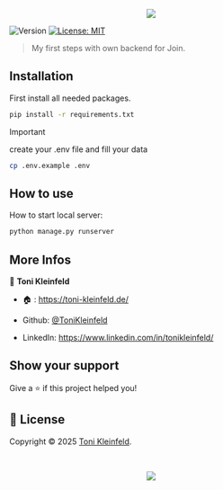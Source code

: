 <p align="center"><img src="https://capsule-render.vercel.app/api?type=waving&height=200&color=gradient&text=Backend%20Join&section=header&reversal=false&textBg=false&fontSize=70&fontAlign=50&animation=fadeIn&fontAlignY=38&descSize=0"></p>

<p>
  <img alt="Version" src="https://img.shields.io/badge/Framework-Django-lightgreen?logo=django" />
  <a href="https://github.com/ToniKleinfeld/Backend-Join?tab=MIT-1-ov-file">
    <img alt="License: MIT" src="https://img.shields.io/badge/License-MIT-yellow.svg" />
  </a>
</p>

> My first steps with own backend for Join.

## Installation

First install all needed packages.

```sh
pip install -r requirements.txt
```

> [!IMPORTANT]
> create your .env file and fill your data

```sh
cp .env.example .env
```

## How to use

How to start local server:

```sh
python manage.py runserver
```

## More Infos

👤 **Toni Kleinfeld**

- 🏠 : https://toni-kleinfeld.de/

- Github: [@ToniKleinfeld](https://github.com/ToniKleinfeld)

- LinkedIn: https://www.linkedin.com/in/tonikleinfeld/

## Show your support

Give a ⭐️ if this project helped you!

## 📝 License

Copyright © 2025 [Toni Kleinfeld](https://github.com/ToniKleinfeld).

<br />

<p align="center"><img src="https://capsule-render.vercel.app/api?type=waving&height=200&color=gradient&section=footer&reversal=false&textBg=false&fontSize=70&fontAlign=50&animation=fadeIn&fontAlignY=38&descSize=0"></p>
